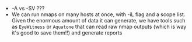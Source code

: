 - -A vs -SV ???
- We can run nmaps on many hosts at once, with -iL flag and a scope list. Given the enormous amount of data it can generate, we have tools such as `EyeWitness` or `Aquatone` that can read raw nmap outputs (which is way it's good to save them!!) and generate reports